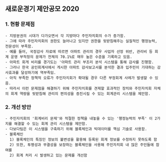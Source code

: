 ## 새로운경기 제안공모 2020

### 1. 현황 문제점
    - 지방분권의 시대가 다가오면서 각 지방마다 주민자치회의 수가 증가함.
    - 그에 따라 주민자치회의 권한도 늘어나고 있지만 권한을 뒷받침해주는 실질적인 행정능력, 전문성이 부족함.
    - 예를 들어, 국정감사 자료에 따르면 아파트 관리의 경우 사업자 선정 위반, 관리비 등 회계 운영 부적정의 문제가 전체의 70.1%로 매우 높은 수준을 기록하고 있음.
    - 아파트 회게 비리를 경기도는 '아파트 관리 부조리 분석 시스템을 통해 감사를 진행함.
    - 그러나 한국 공인회계사에서 게시한 아파트 감사보고서를 분석한 결과 입주민이 기대하는 감사효과를 달성하기에 역부족임.
    - 아직 부족한 정책적 오류가 주민자치회가 확대될 경우 다른 부정회계 사례가 발생할 수 있음. 
    - 따라서 이런 문제점을 해결하기 위해 주민자치회를 견제할 효과적인 장치와 주민자치회 자체의 회계 역량을 뒷받침해 관리의 편의성을 증진시킬 수 있는 회계관리 시스템을 제안함.

### 2. 개선 방안
    - 주민자치회의 '회계비리 문제'와 적절한 정책을 내놓을 수 있는 '행정능력의 부족' 이 2가지를 해결할 수 있는 회계 관리 시스템을 제안함.
    - 다보다팀은 이 시스템을 구축하기 위해 블록체인과 빅데이터를 핵심 기술로 사용함.
    - 블록체인
      1) 블록체인의 특징인 정보의 불변성을 활용해 등록된 회계 정보를 수정하지 못하도록 함
      2) 또한, 투명성과 무결성을 보장하는 블록체인을 사용해 주민자치회 내 많은 주민들에 참여를
      2) 회계 처리 시 발생하고 있는 문제를 개선함
